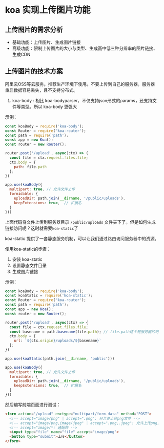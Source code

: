# koa 实现上传图片功能

## 上传图片的需求分析

- 基础功能：上传图片、生成图片链接
- 高级功能：限制上传图片的大小与类型、生成高中低三种分辨率的图片链接、生成CDN

## 上传图片的技术方案

阿里云OSS等云服务，推荐生产环境下使用。不要上传到自己的服务器，服务器重启数据容易丢失，且不支持分布式。

1. koa-body : 相比 koa-bodyparser，不仅支持json形式的params，还支持文件等类型。所以 koa-body 更强大

示例：

```js
const koaBody = require('koa-body');
const Router = require('koa-router');
const path = require('path');
const app = new Koa();
const router = new Router();

router.post('/upload', async(ctx) => {
  const file = ctx.request.files.file;
  ctx.body = {
    path: file.path
  };
})

app.use(koaBody({
  multipart: true, // 允许文件上传
  formidable: {
    uploadDir: path.join(__dirname, '/public/uploads'),
    keepExtensions: true,  // 扩展名
  }
}))
```

上面代码将文件上传到服务器目录 `/public/uploads` 文件夹下了。但是如何生成链接访问呢？这时就需要`koa-static`了

koa-static 提供了一套静态服务机制，可以让我们通过路由访问服务器中的资源。

使用koa-static的步骤：

1. 安装 koa-static
2. 设置静态文件目录
3. 生成图片链接

示例：

```js
const koaBody = require('koa-body');
const koaStatic = require('koa-static');
const Router = require('koa-router');
const path = require('path');
const app = new Koa();
const router = new Router();

router.post('/upload', async(ctx) => {
  const file = ctx.request.files.file; 
  const basename = path.basename(file.path); // file.path这个是服务器的绝对路径
  ctx.body = {
    url: `${ctx.origin}/uploads/${basename}`
  };
})

app.use(koaStatic(path.join(__dirname, 'public')))

app.use(koaBody({
  multipart: true, // 允许文件上传
  formidable: {
    uploadDir: path.join(__dirname, '/public/uploads'),
    keepExtensions: true,  // 扩展名
  }
}))
```

然后编写前端页面进行测试：

```html
<form action="/upload" enctype="multipart/form-data" method="POST">
  <!-- accept="image/png" | accept=".png": 只允许上传png文件 -->
  <!-- accept="image/png,image/jpeg" | accept=".png,.jpeg": 允许上传png, jpeg文件 -->
  <!-- accept="image/*: 通配符 -->
  <input type="file" name="file" accept="image/png"> 
  <button type="submit">上传</button>
</form>
```
